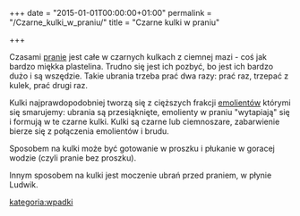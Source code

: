 +++
date = "2015-01-01T00:00:00+01:00"
permalink = "/Czarne_kulki_w_praniu/"
title = "Czarne kulki w praniu"

+++

Czasami [pranie](/atopedia/Pranie "wikilink") jest całe w czarnych kulkach z ciemnej mazi - coś jak bardzo miękka plastelina. Trudno się jest ich pozbyć, bo jest ich bardzo dużo i są wszędzie. Takie ubrania trzeba prać dwa razy: prać raz, trzepać z kulek, prać drugi raz.

Kulki najprawdopodobniej tworzą się z cięższych frakcji [emolientów](/atopedia/Emolienty "wikilink") którymi się smarujemy: ubrania są przesiąknięte, emolienty w praniu "wytapiają" się i formują w te czarne kulki. Kulki są czarne lub ciemnoszare, zabarwienie bierze się z połączenia emolientów i brudu.

Sposobem na kulki może być gotowanie w proszku i płukanie w goracej wodzie (czyli pranie bez proszku).

Innym sposobem na kulki jest moczenie ubrań przed praniem, w płynie Ludwik.

[kategoria:wpadki](/atopedia/kategoria:wpadki "wikilink")